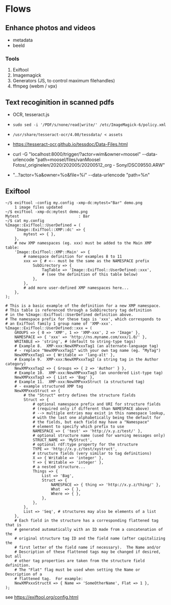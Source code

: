# Flows

## Enhance photos and videos

- metadata
- beeld

### Tools

1. Exiftool
2. Imagemagick
3. Generators (JS, to control maximum filehandles)
4. ffmpeg (webm / vpx)

## Text recoginition in scanned pdfs

- OCR, tesseract.js
- ``sudo sed -i '/PDF/s/none/read|write/' /etc/ImageMagick-6/policy.xml``
- ``/usr/share/tesseract-ocr/4.00/tessdata/ < assets``
- https://tesseract-ocr.github.io/tessdoc/Data-Files.html

- curl -G "localhost:8000/trigger/?actor=wim&owner=moosel" --data-urlencode "path=moosel/files/vanMoosel Fotos/_originelen/2020/202005/20200512_org - Sony/DSC09550.ARW"

- "...?actor=%a&owner=%o&file=%i" --data-urlencode "path=%n"

## Exiftool
```
~/$ exiftool -config my.config -xmp-dc:mytest="Bar" demo.png
    1 image files updated
~/$ exiftool -xmp-dc:mytest demo.png
Mytest                          : Bar
~/$ cat my.config
%Image::ExifTool::UserDefined = (
    'Image::ExifTool::XMP::dc' => {
        mytest => { },
    },
    # new XMP namespaces (eg. xxx) must be added to the Main XMP table:
    'Image::ExifTool::XMP::Main' => {
        # namespace definition for examples 8 to 11
        xxx => { # <-- must be the same as the NAMESPACE prefix
            SubDirectory => {
                TagTable => 'Image::ExifTool::UserDefined::xxx',
                # (see the definition of this table below)
            },
        },
        # add more user-defined XMP namespaces here...
    },
);

# This is a basic example of the definition for a new XMP namespace.
# This table is referenced through a SubDirectory tag definition
# in the %Image::ExifTool::UserDefined definition above.
# The namespace prefix for these tags is 'xxx', which corresponds to
# an ExifTool family 1 group name of 'XMP-xxx'.
%Image::ExifTool::UserDefined::xxx = (
    GROUPS => { 0 => 'XMP', 1 => 'XMP-xxx', 2 => 'Image' },
    NAMESPACE => { 'xxx' => 'http://ns.myname.com/xxx/1.0/' },
    WRITABLE => 'string', # (default to string-type tags)
    # Example 8.  XMP-xxx:NewXMPxxxTag1 (an alternate-language tag)
    # - replace "NewXMPxxxTag1" with your own tag name (eg. "MyTag")
    NewXMPxxxTag1 => { Writable => 'lang-alt' },
    # Example 9.  XMP-xxx:NewXMPxxxTag2 (a string tag in the Author category)
    NewXMPxxxTag2 => { Groups => { 2 => 'Author' } },
    # Example 10.  XMP-xxx:NewXMPxxxTag3 (an unordered List-type tag)
    NewXMPxxxTag3 => { List => 'Bag' },
    # Example 11.  XMP-xxx:NewXMPxxxStruct (a structured tag)
    # - example structured XMP tag
    NewXMPxxxStruct => {
        # the "Struct" entry defines the structure fields
        Struct => {
            # optional namespace prefix and URI for structure fields
            # (required only if different than NAMESPACE above)
            # --> multiple entries may exist in this namespace lookup,
            # with the last one alphabetically being the default for
            # the fields, but each field may have a "Namespace"
            # element to specify which prefix to use
            NAMESPACE => { 'test' => 'http://x.y.z/test/' },
            # optional structure name (used for warning messages only)
            STRUCT_NAME => 'MyStruct',
            # optional rdf:type property for the structure
            TYPE => 'http://x.y.z/test/xystruct',
            # structure fields (very similar to tag definitions)
            X => { Writable => 'integer' },
            Y => { Writable => 'integer' },
            # a nested structure...
            Things => {
                List => 'Bag',
                Struct => {
                    NAMESPACE => { thing => 'http://x.y.z/thing/' },
                    What  => { },
                    Where => { },
                },
            },
        },
        List => 'Seq', # structures may also be elements of a list
    },
    # Each field in the structure has a corresponding flattened tag that is
    # generated automatically with an ID made from a concatenation of the
    # original structure tag ID and the field name (after capitalizing the
    # first letter of the field name if necessary).  The Name and/or
    # Description of these flattened tags may be changed if desired, but all
    # other tag properties are taken from the structure field definition.
    # The "Flat" flag must be used when setting the Name or Description of a
    # flattened tag.  For example:
    NewXMPxxxStructX => { Name => 'SomeOtherName', Flat => 1 },
);
```
see https://exiftool.org/config.html
